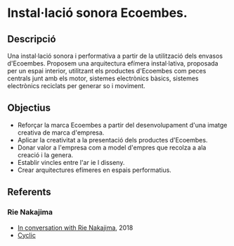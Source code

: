# Instal·lació sonora Ecoembes.
## Descripció
Una instal·lació sonora i performativa a partir de la utilització dels envasos d'Ecoembes. Proposem una arquitectura efímera instal·lativa, proposada per un espai interior, utilitzant els productes d'Ecoembes com peces centrals junt amb els motor, sistemes electrònics bàsics, sistemes electrònics reciclats per generar so i moviment.

## Objectius
* Reforçar la marca Ecoembes a partir del desenvolupament d'una imatge creativa de marca d'empresa.
* Aplicar la creativitat a la presentació dels productes d'Ecoembes.
* Donar valor a l'empresa com a model d'empres que recolza a ala creació i la genera.
* Establir vincles entre l'ar ie l disseny.
* Crear arquitectures efímeres en espais performatius.

## Referents
### Rie Nakajima
* [In conversation with Rie Nakajima](https://www.youtube.com/watch?v=hIFK6LrmHww), 2018
* [Cyclic](https://www.rienakajima.com/_work/_installations/Cyclic.html)
